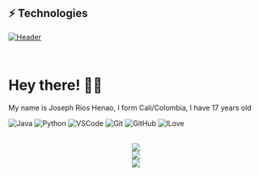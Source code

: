 ## ⚡ Technologies


[![Header](https://developers.giphy.com/branch/master/static/api-c99e353f761d318322c853c03ebcf21b.gif)]()

&nbsp;

# Hey there! :wave::smiley:

My name is Joseph Rios Henao, I form Cali/Colombia, I have 17 years old

![Java](https://img.shields.io/badge/-Java(JDK8)-black?style=flat-square&logo=java)
![Python](https://img.shields.io/badge/-Python-black?style=flat-square&logo=python)
![VSCode](https://img.shields.io/badge/-VSCode-black?style=flat-square&logo=visualstrudiocode)
![Git](https://img.shields.io/badge/-Git-black?style=flat-square&logo=git)
![GitHub](https://img.shields.io/badge/-GitHub-black?style=flat-square&logo=github)
![ILove](https://img.shields.io/badge/-I🤍BlackColor-black?style=flat-square&logo=🤍)


<br/>
<div align="center"><img align="center" src="https://github-readme-stats.vercel.app/api?username=JosephRiosHenao&hide_border=true&show_icons=true&theme=gotham"/></div>
<div align="center"><img align="center" src="http://github-readme-streak-stats.herokuapp.com?user=JosephRiosHenao&theme=gotham&hide_border=true&date_format=j%20M%5B%20Y%5D"/></div>
<div align="center"><img align="center" src="https://github-readme-stats.vercel.app/api/top-langs/?username=JosephRiosHenao&hide_border=true&layout=compact&show_icons=true&theme=gotham"/></div>
<br/>


